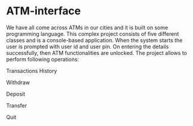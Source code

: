 # ATM-interface

We have all come across ATMs in our cities and it is built on some programming language. This complex project consists of five different classes and is a console-based application. When the system starts the user is prompted with user id and user pin. On entering the details successfully, then ATM functionalities are unlocked. The project allows to perform following operations:

Transactions History

Withdraw

Deposit

Transfer

Quit
